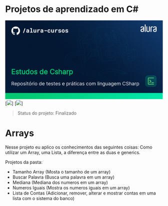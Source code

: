 # Projetos de aprendizado em C#
<img src="/Imagens/thumbnail-Estudos-de-Csharp.png" alt="CSharp"/>
[<img src="https://img.shields.io/badge/dotnet_version-7.0.305-green">]
[<img src="https://img.shields.io/badge/Project_section-Arrays-blue">]




> Status do projeto: Finalizado

<h1>Arrays</h1>
Nesse projeto eu aplico os conhecimentos das seguintes coisas: Como utilizar um Array, uma Lista, a diferença entre as duas e generics.

Projetos da pasta:
- Tamanho Array (Mosta o tamanho de um array)
- Buscar Palavra (Busca uma palavra em um array)
- Mediana (Mediana dos numeros em um array)
- Numeros Iguais (Mostra os numeros iguais em um array)
- Lista de Contas (Adicionar, remover, alterar e mostrar contas em uma lista com o sistema do banco)